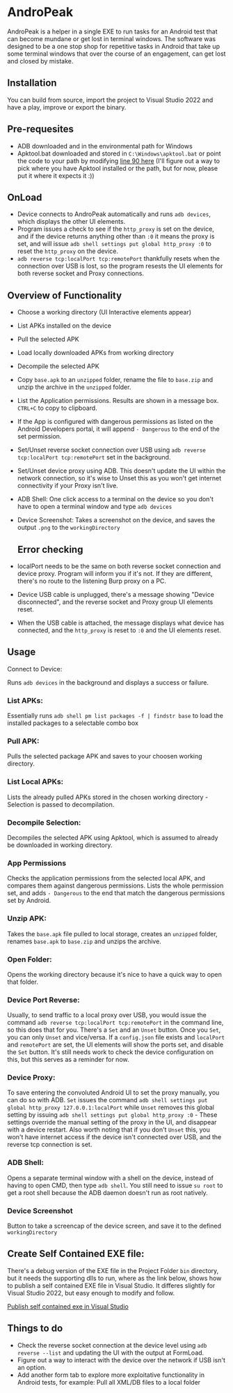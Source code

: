 # AndroPeak

AndroPeak is a helper in a single EXE to run tasks for an Android test that can become mundane or get lost in terminal windows. 
The software was designed to be a one stop shop for repetitive tasks in Android that take up some terminal windows that over the course of an engagement, can get lost and closed by mistake. 


## Installation

You can build from source, import the project to Visual Studio 2022 and have a play, improve or export the binary. 

## Pre-requesites 

- ADB downloaded and in the environmental path for Windows
- Apktool.bat downloaded and stored in `C:\Windows\apktool.bat` or point the code to your path by modifying [line 90 here](https://github.com/LaresLLC/Andropeak/blob/master/Andropeak/Form1.cs#L90)
(I'll figure out a way to pick where you have Apktool installed or the path, but for now, please put it where it expects it :))

 ## OnLoad

- Device connects to AndroPeak automatically and runs `adb devices`, which displays the other UI elements.
- Program issues a check to see if the `http_proxy` is set on the device, and if the device returns anything other than `:0` it means the proxy is set, and will issue `adb shell settings put global http_proxy :0` to reset the `http_proxy` on the device.
- `adb reverse tcp:localPort tcp:remotePort` thankfully resets when the connection over USB is lost, so the program resests the UI elements for both reverse socket and Proxy connections. 

## Overview of Functionality

- Choose a working directory (UI Interactive elements appear) 
- List APKs installed on the device
- Pull the selected APK
- Load locally downloaded APKs from working directory
- Decompile the selected APK
- Copy `base.apk` to an `unzipped` folder, rename the file to `base.zip` and unzip the archive in the `unzipped` folder.
- List the Application permissions. Results are shown in a message box. `CTRL+C` to copy to clipboard. 
- If the App is configured with dangerous permissions as listed on the Android Developers portal, it will append `- Dangerous` to the end of the set permission. 
- Set/Unset reverse socket connection over USB using `adb reverse tcp:localPort tcp:remotePort` set in the background.
- Set/Unset device proxy using ADB. This doesn't update the UI within the network connection, so it's wise to Unset this as you won't get internet connectivity if your Proxy isn't live.
- ADB Shell: One click access to a terminal on the device so you don't have to open a terminal window and type `adb devices`
- Device Screenshot: Takes a screenshot on the device, and saves the output `.png` to the `workingDirectory`

  ## Error checking

 - localPort needs to be the same on both reverse socket connection and device proxy. Program will inform you if it's not. If they are different, there's no route to the listening Burp proxy on a PC. 
 - Device USB cable is unplugged, there's a message showing "Device disconnected", and the reverse socket and Proxy group UI elements reset.
 - When the USB cable is attached, the message displays what device has connected, and the `http_proxy` is reset to `:0` and the UI elements reset. 

## Usage

Connect to Device: 

Runs `adb devices` in the background and displays a success or failure. 

### List APKs: 

Essentially runs `adb shell pm list packages -f | findstr base` to load the installed packages to a selectable combo box

### Pull APK:

Pulls the selected package APK and saves to your choosen working directory.

### List Local APKs: 

Lists the already pulled APKs stored in the chosen working directory - Selection is passed to decompilation. 

### Decompile Selection: 

Decompiles the selected APK using Apktool, which is assumed to already be downloaded in working directory.

### App Permissions

Checks the application permissions from the selected local APK, and compares them against dangerous permissions. Lists the whole permission set, and adds `- Dangerous` to the end that match the dangerous permissions set by Android. 

### Unzip APK:

Takes the `base.apk` file pulled to local storage, creates an `unzipped` folder, renames `base.apk` to `base.zip` and unzips the archive. 

### Open Folder: 

Opens the working directory because it's nice to have a quick way to open that folder.

### Device Port Reverse: 

Usually, to send traffic to a local proxy over USB, you would issue the command `adb reverse tcp:localPort tcp:remotePort` in the command line, so this does that for you. There's a `Set` and an `Unset` button. 
Once you `Set`, you can only `Unset` and vice/versa. 
If a `config.json` file exists and `localPort` and `remotePort` are set, the UI elements will show the ports set, and disable the `Set` button. 
It's still needs work to check the device configuration on this, but this serves as a reminder for now. 

### Device Proxy: 

To save entering the convoluted Android UI to set the proxy manually, you can do so with ADB. `Set` issues the command `adb shell settings put global http_proxy 127.0.0.1:localPort` while `Unset` removes 
this global setting by issuing `adb shell settings put global http_proxy :0` - These settings override the manual setting of the proxy in the UI, and disappear with a device restart. 
Also worth noting that if you don't `Unset` this, you won't have internet access if the device isn't connected over USB, and the reverse tcp connection is set. 

### ADB Shell: 

Opens a separate terminal window with a shell on the device, instead of having to open CMD, then type `adb shell`. You still need to issue `su root` to get a root shell because the ADB daemon doesn't run as root natively. 

### Device Screenshot

Button to take a screencap of the device screen, and save it to the defined `workingDirectory` 

## Create Self Contained EXE file:

There's a debug version of the EXE file in the Project Folder `bin` directory, but it needs the supporting dlls to run, where as the link below, shows how to publish a self contained EXE file in Visual Studio. It differes slightly for Visual Studio 2022, but easy enough to modify and follow. 

[Publish self contained exe in Visual Studio](https://learn.microsoft.com/en-us/dotnet/core/deploying/single-file/overview?tabs=vs)

## Things to do

- Check the reverse socket connection at the device level using `adb reverse --list` and updating the UI with the output at FormLoad.
- Figure out a way to interact with the device over the network if USB isn't an option.
- Add another form tab to explore more exploitative functionality in Android tests, for example: Pull all XML/DB files to a local folder


